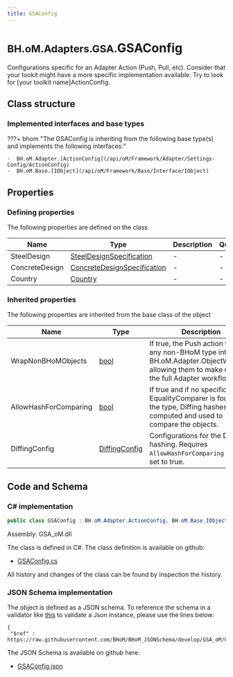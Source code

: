 ```yaml
---
title: GSAConfig
---
```


# <small>BH.oM.Adapters.GSA.</small>**GSAConfig**

Configurations specific for an Adapter Action (Push, Pull, etc).
Consider that your tookit might have a more specific implementation available. Try to look for [your toolkit name]ActionConfig.

## Class structure

### Implemented interfaces and base types

???+ bhom "The GSAConfig is inheriting from the following base type(s) and implements the following interfaces:"

    -  BH.oM.Adapter.[ActionConfig](/api/oM/Framework/Adapter/Settings-Config/ActionConfig)
    -  BH.oM.Base.[IObject](/api/oM/Framework/Base/Interface/IObject)


## Properties



### Defining properties

The following properties are defined on the class

| Name             | Type             | Description      | Quantity         |
|------------------|------------------|------------------|------------------|
| SteelDesign | [SteelDesignSpecification](/api/oM/Adapter/Adapters/GSA/Enum/SteelDesignSpecification) | - | - |
| ConcreteDesign | [ConcreteDesignSpecification](/api/oM/Adapter/Adapters/GSA/Enum/ConcreteDesignSpecification) | - | - |
| Country | [Country](/api/oM/Adapter/Adapters/GSA/Enum/Country) | - | - |


### Inherited properties
The following properties are inherited from the base class of the object

| Name             | Type             | Description      | Quantity         |
|------------------|------------------|------------------|------------------|
| WrapNonBHoMObjects | [bool](https://learn.microsoft.com/en-us/dotnet/api/System.Boolean?view=netstandard-2.0) | If true, the Push action wraps any non-BHoM type into a BH.oM.Adapter.ObjectWrapper, allowing them to make use of the full Adapter workflow. | - |
| AllowHashForComparing | [bool](https://learn.microsoft.com/en-us/dotnet/api/System.Boolean?view=netstandard-2.0) | If true and if no specific EqualityComparer is found for the type, Diffing hashes are computed and used to compare the objects. | - |
| DiffingConfig | [DiffingConfig](/api/oM/Framework/Diffing/DiffingConfig) | Configurations for the Diffing hashing. Requires `AllowHashForComparing` to be set to true. | - |


## Code and Schema

### C# implementation

``` C# title="C#"
public class GSAConfig : BH.oM.Adapter.ActionConfig, BH.oM.Base.IObject
```

Assembly: GSA_oM.dll

The class is defined in C#. The class definition is available on github:

- [GSAConfig.cs](https://github.com/BHoM/GSA_Toolkit/blob/develop/GSA_oM/Settings\GSAConfig.cs)

All history and changes of the class can be found by inspection the history.
### JSON Schema implementation

The object is defined as a JSON schema. To reference the schema in a validator like [this](https://www.jsonschemavalidator.net/) to validate a Json instance, please use the lines below:

``` { .json .copy .select } title="JSON Schema"
{
 "$ref" : https://raw.githubusercontent.com/BHoM/BHoM_JSONSchema/develop/GSA_oM/GSAConfig.json}
```

The JSON Schema is available on github here:

- [GSAConfig.json](https://github.com/BHoM/BHoM_JSONSchema/blob/develop/GSA_oM/GSAConfig.json)
